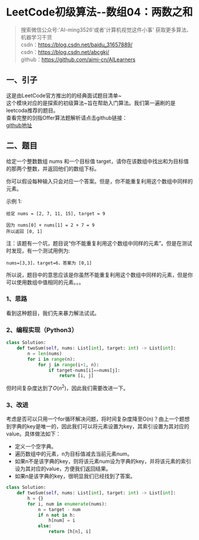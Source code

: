 # LeetCode初级算法--数组04：两数之和

> 搜索微信公众号:'AI-ming3526'或者'计算机视觉这件小事' 获取更多算法、机器学习干货  
> csdn：https://blog.csdn.net/baidu_31657889/  
> csdn：https://blog.csdn.net/abcgkj/  
> github：https://github.com/aimi-cn/AILearners

## 一、引子

这是由LeetCode官方推出的的经典面试题目清单~  
这个模块对应的是探索的初级算法~旨在帮助入门算法。我们第一遍刷的是leetcoda推荐的题目。  
查看完整的剑指Offer算法题解析请点击github链接：  
[github地址](https://github.com/aimi-cn/AILearners/tree/master/blog/Algorithm/leetcode/primary_algorithms)

## 二、题目

给定一个整数数组 nums 和一个目标值 target，请你在该数组中找出和为目标值的那两个整数，并返回他们的数组下标。

你可以假设每种输入只会对应一个答案。但是，你不能重复利用这个数组中同样的元素。

示例 1:

```
给定 nums = [2, 7, 11, 15], target = 9

因为 nums[0] + nums[1] = 2 + 7 = 9
所以返回 [0, 1]
```

注：该题有一个坑，题目说“你不能重复利用这个数组中同样的元素”。但是在测试时发现，有一个测试用例为:

```
nums=[3,3]，target=6，答案为 [0,1] 
```

所以说，题目中的意思应该是你虽然不能重复利用这个数组中同样的元素，但是你可以使用数组中值相同的元素。。。

### 1、思路

看到这种题目，我们先来暴力解法试试。

### 2、编程实现（Python3）

```python
class Solution:
    def twoSum(self, nums: List[int], target: int) -> List[int]:
        n = len(nums) 
        for i in range(n):
            for j in range(i+1, n):
                if target-nums[i]==nums[j]:
                    return [i, j]
```

但时间复杂度达到了$O(n^2)$，因此我们需要改进一下。

### 3、改进

考虑是否可以只用一个for循环解决问题，将时间复杂度降至O(n)？由上一个题想到字典的key是唯一的，因此我们可以将元素设置为key，其索引设置为其对应的value。具体做法如下：

- 定义一个空字典。
- 遍历数组中的元素，n为目标值减去当前元素num。
- 如果n不是该字典的key，则将该元素num设为字典的key，并将该元素的索引设为其对应的value，方便我们返回结果。
- 如果n是该字典的key，很明显我们已经找到了答案。

```python
class Solution:
    def twoSum(self, nums: List[int], target: int) -> List[int]:
        h = {}
        for i, num in enumerate(nums):
            n = target - num
            if n not in h:
                h[num] = i
            else:
                return [h[n], i]
```